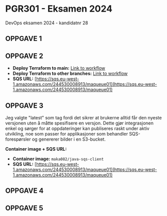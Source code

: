# PGR301 - Eksamen 2024
DevOps eksamen 2024 - kandidatnr 28

## OPPGAVE 1

## OPPGAVE 2
- **Deploy Terraform to main:** [Link to workflow](https://github.com/iMery/pgr301-eksamen/actions/runs/11983546334)
- **Deploy Terraform to other branches:** [Link to workflow](https://github.com/iMery/pgr301-eksamen/actions/runs/11983812264)
- **SQS URL:** [https://sqs.eu-west-1.amazonaws.com/244530008913/maqueue01](https://sqs.eu-west-1.amazonaws.com/244530008913/maqueue01)
  
## OPPGAVE 3
Jeg valgte "latest" som tag fordi det sikrer at brukerne alltid får den nyeste versjonen uten å måtte spesifisere en versjon. Dette gjør integrasjonen enkel og sørger for at oppdateringer kan publiseres raskt under aktiv utvikling, noe som passer for applikasjoner som behandler SQS-forespørsler og genererer bilder i en S3-bucket.

**Container image + SQS URL:**
- **Container image:** `maka082/java-sqs-client`
- **SQS URL:** [https://sqs.eu-west-1.amazonaws.com/244530008913/maqueue01](https://sqs.eu-west-1.amazonaws.com/244530008913/maqueue01)

## OPPGAVE 4 

## OPPGAVE 5

